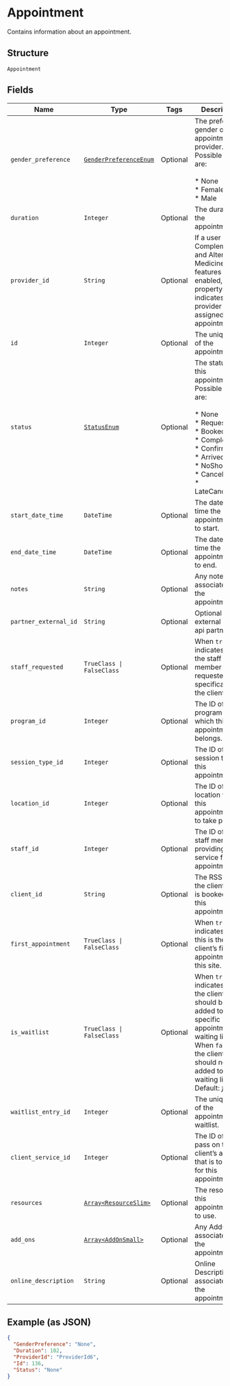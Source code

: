 
# Appointment

Contains information about an appointment.

## Structure

`Appointment`

## Fields

| Name | Type | Tags | Description |
|  --- | --- | --- | --- |
| `gender_preference` | [`GenderPreferenceEnum`](../../doc/models/gender-preference-enum.md) | Optional | The prefered gender of the appointment provider.<br>Possible values are:<br><br>* None<br>* Female<br>* Male |
| `duration` | `Integer` | Optional | The duration of the appointment. |
| `provider_id` | `String` | Optional | If a user has Complementary and Alternative Medicine features enabled, this property indicates the provider assigned to the appointment. |
| `id` | `Integer` | Optional | The unique ID of the appointment. |
| `status` | [`StatusEnum`](../../doc/models/status-enum.md) | Optional | The status of this appointment.<br>Possible values are:<br><br>* None<br>* Requested<br>* Booked<br>* Completed<br>* Confirmed<br>* Arrived<br>* NoShow<br>* Cancelled<br>* LateCancelled |
| `start_date_time` | `DateTime` | Optional | The date and time the appointment is to start. |
| `end_date_time` | `DateTime` | Optional | The date and time the appointment is to end. |
| `notes` | `String` | Optional | Any notes associated with the appointment. |
| `partner_external_id` | `String` | Optional | Optional external key for api partners. |
| `staff_requested` | `TrueClass \| FalseClass` | Optional | When `true`, indicates that the staff member was requested specifically by the client. |
| `program_id` | `Integer` | Optional | The ID of the program to which this appointment belongs. |
| `session_type_id` | `Integer` | Optional | The ID of the session type of this appointment. |
| `location_id` | `Integer` | Optional | The ID of the location where this appointment is to take place. |
| `staff_id` | `Integer` | Optional | The ID of the staff member providing the service for this appointment. |
| `client_id` | `String` | Optional | The RSSID of the client who is booked for this appointment. |
| `first_appointment` | `TrueClass \| FalseClass` | Optional | When `true`, indicates that this is the client’s first appointment at this site. |
| `is_waitlist` | `TrueClass \| FalseClass` | Optional | When `true`, indicates that the client should be added to a specific appointment waiting list.<br>When `false`, the client should not be added to the waiting list.<br>Default: *false* |
| `waitlist_entry_id` | `Integer` | Optional | The unique ID of the appointment waitlist. |
| `client_service_id` | `Integer` | Optional | The ID of the pass on the client’s account that is to pay for this appointment. |
| `resources` | [`Array<ResourceSlim>`](../../doc/models/resource-slim.md) | Optional | The resources this appointment is to use. |
| `add_ons` | [`Array<AddOnSmall>`](../../doc/models/add-on-small.md) | Optional | Any AddOns associated with the appointment |
| `online_description` | `String` | Optional | Online Description associated with the appointment |

## Example (as JSON)

```json
{
  "GenderPreference": "None",
  "Duration": 182,
  "ProviderId": "ProviderId6",
  "Id": 136,
  "Status": "None"
}
```

